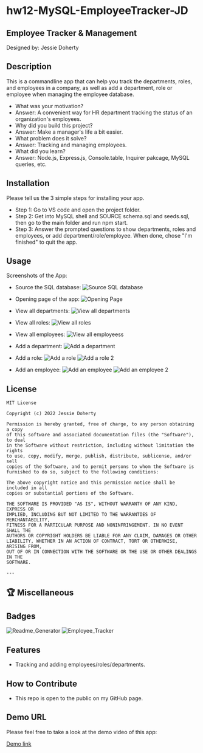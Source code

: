 # hw12-MySQL-EmployeeTracker-JD

## Employee Tracker & Management

Designed by: Jessie Doherty

## Description

This is a commandline app that can help you track the departments, roles, and employees in a company, as well as add a department, role or employee when managing the employee database.

- What was your motivation?
- Answer: A convenient way for HR department tracking the status of an organization's employees.
- Why did you build this project?
- Answer: Make a manager's life a bit easier.
- What problem does it solve?
- Answer: Tracking and managing employees.
- What did you learn?
- Answer: Node.js, Express.js, Console.table, Inquirer pakcage, MySQL queries, etc.

## Installation

Please tell us the 3 simple steps for installing your app.

- Step 1: Go to VS code and open the project folder.
- Step 2: Get into MySQL shell and SOURCE schema.sql and seeds.sql, then go to the main folder and run npm start.
- Step 3: Answer the prompted questions to show departments, roles and employees, or add department/role/employee. When done, chose "I'm finished" to quit the app.

## Usage

Screenshots of the App:

- Source the SQL database:
  ![Source SQL database](assets/SOURCE_database.png)

- Opening page of the app:
  ![Opening Page](assets/openingPageAndMenu.png)

- View all departments:
  ![View all departments](assets/viewAllDepartments.png)

- View all roles:
  ![View all roles](assets/viewAllRoles.png)

- View all employees:
  ![View all employeess](assets/viewAllEmployees.png)

- Add a department:
  ![Add a department](assets/addedDepartment.png)

- Add a role:
  ![Add a role](assets/addedRole1.png)
  ![Add a role 2](assets/addedRole2.png)

- Add an employee:
  ![Add an employee](assets/addedEmployee1.png)
  ![Add an employee 2](assets/addedEmployee2.png)

## License

    MIT License

    Copyright (c) 2022 Jessie Doherty

    Permission is hereby granted, free of charge, to any person obtaining a copy
    of this software and associated documentation files (the "Software"), to deal
    in the Software without restriction, including without limitation the rights
    to use, copy, modify, merge, publish, distribute, sublicense, and/or sell
    copies of the Software, and to permit persons to whom the Software is
    furnished to do so, subject to the following conditions:

    The above copyright notice and this permission notice shall be included in all
    copies or substantial portions of the Software.

    THE SOFTWARE IS PROVIDED "AS IS", WITHOUT WARRANTY OF ANY KIND, EXPRESS OR
    IMPLIED, INCLUDING BUT NOT LIMITED TO THE WARRANTIES OF MERCHANTABILITY,
    FITNESS FOR A PARTICULAR PURPOSE AND NONINFRINGEMENT. IN NO EVENT SHALL THE
    AUTHORS OR COPYRIGHT HOLDERS BE LIABLE FOR ANY CLAIM, DAMAGES OR OTHER
    LIABILITY, WHETHER IN AN ACTION OF CONTRACT, TORT OR OTHERWISE, ARISING FROM,
    OUT OF OR IN CONNECTION WITH THE SOFTWARE OR THE USE OR OTHER DEALINGS IN THE
    SOFTWARE.

    ---

## 🏆 Miscellaneous

## Badges

![Readme_Generator](https://img.shields.io/badge/Readme.md-Generator%20v1.0-blue)
![Employee_Tracker](https://img.shields.io/badge/Employee%20Tracker-MySQL-brightgreen)

## Features

- Tracking and adding employees/roles/departments.

## How to Contribute

- This repo is open to the public on my GitHub page.

## Demo URL

Please feel free to take a look at the demo video of this app:

[Demo link](https://drive.google.com/file/d/1bwDz9oy3K5kloQO3Kg-RRWWryj6zVLbq/view)
